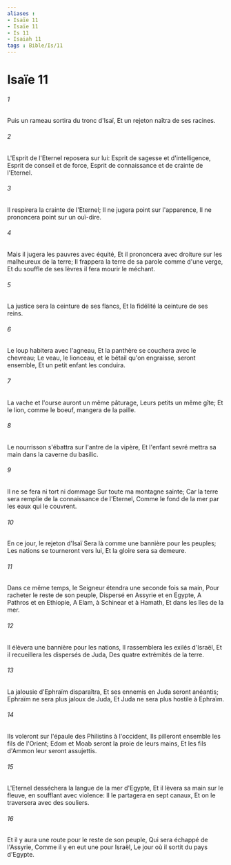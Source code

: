 ```yaml
---
aliases : 
- Isaïe 11
- Isaïe 11
- Is 11
- Isaiah 11
tags : Bible/Is/11
---
```


# Isaïe 11

###### 1
Puis un rameau sortira du tronc d'Isaï, Et un rejeton naîtra de ses racines.
###### 2
L'Esprit de l'Eternel reposera sur lui: Esprit de sagesse et d'intelligence, Esprit de conseil et de force, Esprit de connaissance et de crainte de l'Eternel.
###### 3
Il respirera la crainte de l'Eternel; Il ne jugera point sur l'apparence, Il ne prononcera point sur un ouï-dire.
###### 4
Mais il jugera les pauvres avec équité, Et il prononcera avec droiture sur les malheureux de la terre; Il frappera la terre de sa parole comme d'une verge, Et du souffle de ses lèvres il fera mourir le méchant.
###### 5
La justice sera la ceinture de ses flancs, Et la fidélité la ceinture de ses reins.
###### 6
Le loup habitera avec l'agneau, Et la panthère se couchera avec le chevreau; Le veau, le lionceau, et le bétail qu'on engraisse, seront ensemble, Et un petit enfant les conduira.
###### 7
La vache et l'ourse auront un même pâturage, Leurs petits un même gîte; Et le lion, comme le boeuf, mangera de la paille.
###### 8
Le nourrisson s'ébattra sur l'antre de la vipère, Et l'enfant sevré mettra sa main dans la caverne du basilic.
###### 9
Il ne se fera ni tort ni dommage Sur toute ma montagne sainte; Car la terre sera remplie de la connaissance de l'Eternel, Comme le fond de la mer par les eaux qui le couvrent.
###### 10
En ce jour, le rejeton d'Isaï Sera là comme une bannière pour les peuples; Les nations se tourneront vers lui, Et la gloire sera sa demeure.
###### 11
Dans ce même temps, le Seigneur étendra une seconde fois sa main, Pour racheter le reste de son peuple, Dispersé en Assyrie et en Egypte, A Pathros et en Ethiopie, A Elam, à Schinear et à Hamath, Et dans les îles de la mer.
###### 12
Il élèvera une bannière pour les nations, Il rassemblera les exilés d'Israël, Et il recueillera les dispersés de Juda, Des quatre extrémités de la terre.
###### 13
La jalousie d'Ephraïm disparaîtra, Et ses ennemis en Juda seront anéantis; Ephraïm ne sera plus jaloux de Juda, Et Juda ne sera plus hostile à Ephraïm.
###### 14
Ils voleront sur l'épaule des Philistins à l'occident, Ils pilleront ensemble les fils de l'Orient; Edom et Moab seront la proie de leurs mains, Et les fils d'Ammon leur seront assujettis.
###### 15
L'Eternel desséchera la langue de la mer d'Egypte, Et il lèvera sa main sur le fleuve, en soufflant avec violence: Il le partagera en sept canaux, Et on le traversera avec des souliers.
###### 16
Et il y aura une route pour le reste de son peuple, Qui sera échappé de l'Assyrie, Comme il y en eut une pour Israël, Le jour où il sortit du pays d'Egypte.

